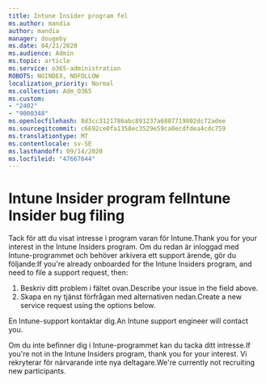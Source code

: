 ```yaml
---
title: Intune Insider program fel
ms.author: mandia
author: mandia
manager: dougeby
ms.date: 04/21/2020
ms.audience: Admin
ms.topic: article
ms.service: o365-administration
ROBOTS: NOINDEX, NOFOLLOW
localization_priority: Normal
ms.collection: Adm_O365
ms.custom:
- "2402"
- "9000348"
ms.openlocfilehash: 8d3cc3121786abc891237a6807719802dc72adee
ms.sourcegitcommit: c6692ce0fa1358ec3529e59ca0ecdfdea4cdc759
ms.translationtype: MT
ms.contentlocale: sv-SE
ms.lasthandoff: 09/14/2020
ms.locfileid: "47667644"
---
```

# <a name="intune-insider-bug-filing"></a><span data-ttu-id="26b24-102">Intune Insider program fel</span><span class="sxs-lookup"><span data-stu-id="26b24-102">Intune Insider bug filing</span></span>

<span data-ttu-id="26b24-103">Tack för att du visat intresse i program varan för Intune.</span><span class="sxs-lookup"><span data-stu-id="26b24-103">Thank you for your interest in the Intune Insiders program.</span></span> <span data-ttu-id="26b24-104">Om du redan är inloggad med Intune-programmet och behöver arkivera ett support ärende, gör du följande:</span><span class="sxs-lookup"><span data-stu-id="26b24-104">If you're already onboarded for the Intune Insiders program, and need to file a support request, then:</span></span>

1. <span data-ttu-id="26b24-105">Beskriv ditt problem i fältet ovan.</span><span class="sxs-lookup"><span data-stu-id="26b24-105">Describe your issue in the field above.</span></span>
2. <span data-ttu-id="26b24-106">Skapa en ny tjänst förfrågan med alternativen nedan.</span><span class="sxs-lookup"><span data-stu-id="26b24-106">Create a new service request using the options below.</span></span>

<span data-ttu-id="26b24-107">En Intune-support kontaktar dig.</span><span class="sxs-lookup"><span data-stu-id="26b24-107">An Intune support engineer will contact you.</span></span>

<span data-ttu-id="26b24-108">Om du inte befinner dig i Intune-programmet kan du tacka ditt intresse.</span><span class="sxs-lookup"><span data-stu-id="26b24-108">If you're not in the Intune Insiders program, thank you for your interest.</span></span> <span data-ttu-id="26b24-109">Vi rekryterar för närvarande inte nya deltagare.</span><span class="sxs-lookup"><span data-stu-id="26b24-109">We're currently not recruiting new participants.</span></span>
